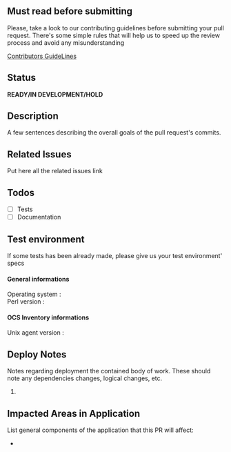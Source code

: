 ## Must read before submitting
Please, take a look to our contributing guidelines before submitting your pull request.
There's some simple rules that will help us to speed up the review process and avoid any misunderstanding

[Contributors GuideLines](https://github.com/OCSInventory-NG/OCSInventory-ocsreports/blob/master/.github/Contributing.md)

## Status
**READY/IN DEVELOPMENT/HOLD**

## Description
A few sentences describing the overall goals of the pull request's commits.

## Related Issues
Put here all the related issues link

## Todos
- [ ] Tests
- [ ] Documentation

## Test environment
If some tests has been already made, please give us your test environment' specs

#### General informations
Operating system :  
Perl version :

#### OCS Inventory informations
Unix agent version :


## Deploy Notes
Notes regarding deployment the contained body of work.  These should note any dependencies changes,
logical changes, etc.

1.

## Impacted Areas in Application
List general components of the application that this PR will affect:

*
